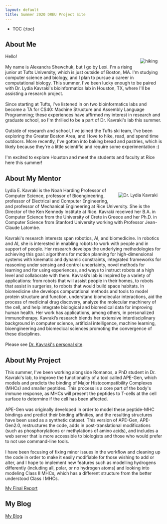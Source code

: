 ```yaml
---
layout: default
title: Summer 2020 DREU Project Site
---
```


<style> 
    img {
        float: right;
        margin: 15px;
        height: auto;
    }

    #hiking-photo {
      max-width: 45%;
    }

    #dr-kavraki-photo {
      max-width: 30%;
    }
</style>

* TOC
{:toc}

## About Me

<img id="hiking-photo" src="https://LexiShew.github.io/images/hiking.jpg" alt="hiking">

<p>
    Hello!<br><br>    
    My name is Alexandra Shewchuk, but I go by Lexi. I'm a rising junior at Tufts University, which is just outside of Boston, MA. I'm studying computer science and biology, and I plan to pursue a career in computational biology. This summer, I've been lucky enough to be paired with Dr. Lydia Kavraki's bioinformatics lab in Houston, TX, where I'll be assisting a research project.<br><br>
    Since starting at Tufts, I've listened in on two bioinformatics labs and become a TA for CS40: Machine Structure and Assembly Language Programming; these experiences have affirmed my interest in research and graduate school, so I'm thrilled to be a part of Dr. Kavraki's lab this summer.<br><br>
    Outside of research and school, I've joined the Tufts ski team, I've been exploring the Greater Boston Area, and I love to hike, read, and spend time outdoors. More recently, I've gotten into baking bread and pastries, which is likely because they're a little scientific and require some experimentation :)<br><br>
    I'm excited to explore Houston and meet the students and faculty at Rice here this summer!
</p>


## About My Mentor

<img id="dr-kavraki-photo" src="https://LexiShew.github.io/images/dr-kavraki.jpg" alt="Dr. Lydia Kavraki">

<p>
    Lydia E. Kavraki is the Noah Harding Professor of Computer Science, professor of Bioengineering, professor of Electrical and Computer Engineering, and professor of Mechanical Engineering at Rice University. She is the Director of the Ken Kennedy Institute at Rice.
    Kavraki received her B.A. in Computer Science from the University of Crete in Greece and her Ph.D. in Computer Science from Stanford University working with Professor Jean-Claude Latombe.<br><br>
    Kavraki's research interests span robotics, AI, and biomedicine. In robotics and AI, she is interested in enabling robots to work with people and in support of people. Her research develops the underlying methodologies for achieving this goal: algorithms for motion planning for high-dimensional systems with kinematic and dynamic constraints, integrated frameworks for reasoning under sensing and control uncertainty, novel methods for learning and for using experiences, and ways to instruct robots at a high level and collaborate with them. Kavraki’s lab is inspired by a variety of applications: from robots that will assist people in their homes, to robots that assist in surgeries, to robots that would build space habitats. In biomedicine she develops computational methods and tools to model protein structure and function, understand biomolecular interactions, aid the process of medicinal drug discovery, analyze the molecular machinery of the cell, and help integrate biological and biomedical data for improving human health. Her work has applications, among others, in personalized immunotherapy. Kavraki’s research blends her extensive interdisciplinary background in computer science, artificial intelligence, machine learning, bioengineering and biomedical sciences promoting the convergence of these disciplines.<br><br>
    Please see <a href="https://www.cs.rice.edu/~kavraki/">Dr. Kavraki's personal site</a>.
</p>


## About My Project
<p>
    This summer, I've been working alongside Romanos, a PhD student in Dr. Kavraki's lab, to improve the functionality of a tool called APE-Gen, which models and predicts the binding of Major Histocompatibility Complexes (MHCs) and smaller peptides. This process is a core part of the body's immune response, as MHCs will present the peptides to T-cells at the cell surface to determine if the cell has been affected.<br><br>
    APE-Gen was originally developed in order to model these peptide-MHC bindings and predict their binding affinities, and the resulting structures have been used as a synthetic dataset. This version of APE-Gen, APE-Gen2.0, restructures the code, adds in post-translational modifications (such as phosphorylations or methylations of amino acids), and includes a web server that is more accessible to biologists and those who would prefer to not use command-line tools.<br><br>
    I have been focusing of fixing minor issues in the workflow and cleaning up the code in order to make it easily modifiable for those wishing to add or alter, and I hope to implement new features such as modelling hydrogens differently (including all, polar, or no hydrogen atoms) and looking into modeling Class II MHCs, which has a different structure from the better understood Class I MHCs.
</p>

[My Final Report](files/finalreport.pdf)


## My Blog

[My Blog](blog.html)
